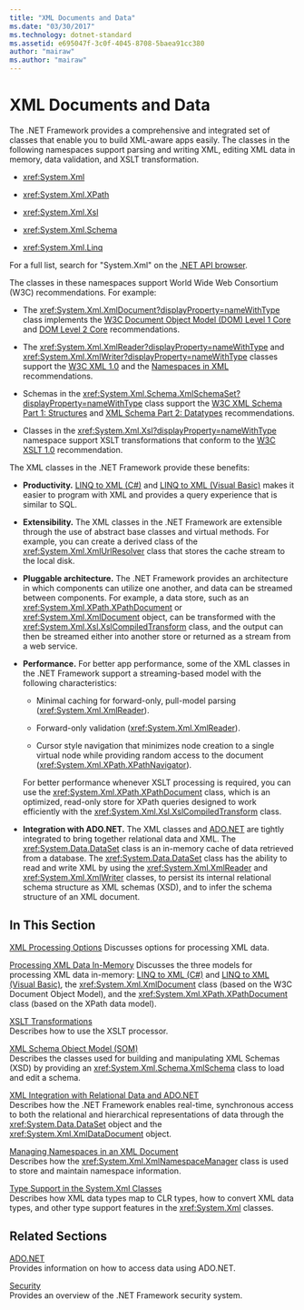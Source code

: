 ```yaml
---
title: "XML Documents and Data"
ms.date: "03/30/2017"
ms.technology: dotnet-standard
ms.assetid: e695047f-3c0f-4045-8708-5baea91cc380
author: "mairaw"
ms.author: "mairaw"
---
```

# XML Documents and Data

The .NET Framework provides a comprehensive and integrated set of classes that enable you to build XML-aware apps easily. The classes in the following namespaces support parsing and writing XML, editing XML data in memory, data validation, and XSLT transformation.

- <xref:System.Xml>

- <xref:System.Xml.XPath>

- <xref:System.Xml.Xsl>

- <xref:System.Xml.Schema>

- <xref:System.Xml.Linq>

For a full list, search for "System.Xml" on the [.NET API browser](https://docs.microsoft.com/dotnet/api/?term=system.xml).

The classes in these namespaces support World Wide Web Consortium (W3C) recommendations. For example:

- The <xref:System.Xml.XmlDocument?displayProperty=nameWithType> class implements the [W3C Document Object Model (DOM) Level 1 Core](https://www.w3.org/TR/REC-DOM-Level-1/) and [DOM Level 2 Core](https://www.w3.org/TR/DOM-Level-2-Core/) recommendations.

- The <xref:System.Xml.XmlReader?displayProperty=nameWithType> and <xref:System.Xml.XmlWriter?displayProperty=nameWithType> classes support the [W3C XML 1.0](https://www.w3.org/TR/2006/REC-xml-20060816/) and the [Namespaces in XML](https://www.w3.org/TR/REC-xml-names/) recommendations.

- Schemas in the <xref:System.Xml.Schema.XmlSchemaSet?displayProperty=nameWithType> class support the [W3C XML Schema Part 1: Structures](https://www.w3.org/TR/xmlschema-1/) and [XML Schema Part 2: Datatypes](https://www.w3.org/TR/xmlschema-2/) recommendations.

- Classes in the <xref:System.Xml.Xsl?displayProperty=nameWithType> namespace support XSLT transformations that conform to the [W3C XSLT 1.0](https://www.w3.org/TR/xslt) recommendation.

The XML classes in the .NET Framework provide these benefits:

- **Productivity.** [LINQ to XML (C#)](../../../csharp/programming-guide/concepts/linq/linq-to-xml-overview.md) and [LINQ to XML (Visual Basic)](../../../visual-basic/programming-guide/concepts/linq/linq-to-xml.md) makes it easier to program with XML and provides a query experience that is similar to SQL.

- **Extensibility.** The XML classes in the .NET Framework are extensible through the use of abstract base classes and virtual methods. For example, you can create a derived class of the <xref:System.Xml.XmlUrlResolver> class that stores the cache stream to the local disk.

- **Pluggable architecture.** The .NET Framework provides an architecture in which components can utilize one another, and data can be streamed between components. For example, a data store, such as an <xref:System.Xml.XPath.XPathDocument> or <xref:System.Xml.XmlDocument> object, can be transformed with the <xref:System.Xml.Xsl.XslCompiledTransform> class, and the output can then be streamed either into another store or returned as a stream from a web service.

- **Performance.** For better app performance, some of the XML classes in the .NET Framework support a streaming-based model with the following characteristics:

  - Minimal caching for forward-only, pull-model parsing (<xref:System.Xml.XmlReader>).

  - Forward-only validation (<xref:System.Xml.XmlReader>).

  - Cursor style navigation that minimizes node creation to a single virtual node while providing random access to the document (<xref:System.Xml.XPath.XPathNavigator>).

  For better performance whenever XSLT processing is required, you can use the <xref:System.Xml.XPath.XPathDocument> class, which is an optimized, read-only store for XPath queries designed to work efficiently with the <xref:System.Xml.Xsl.XslCompiledTransform> class.

- **Integration with ADO.NET.** The XML classes and [ADO.NET](../../../../docs/framework/data/adonet/index.md) are tightly integrated to bring together relational data and XML. The <xref:System.Data.DataSet> class is an in-memory cache of data retrieved from a database. The <xref:System.Data.DataSet> class has the ability to read and write XML by using the <xref:System.Xml.XmlReader> and <xref:System.Xml.XmlWriter> classes, to persist its internal relational schema structure as XML schemas (XSD), and to infer the schema structure of an XML document.

## In This Section

[XML Processing Options](../../../../docs/standard/data/xml/xml-processing-options.md)
Discusses options for processing XML data.

[Processing XML Data In-Memory](../../../../docs/standard/data/xml/processing-xml-data-in-memory.md)
Discusses the three models for processing XML data in-memory: [LINQ to XML (C#)](../../../csharp/programming-guide/concepts/linq/linq-to-xml.md) and [LINQ to XML (Visual Basic)](../../../visual-basic/programming-guide/concepts/linq/linq-to-xml.md), the <xref:System.Xml.XmlDocument> class (based on the W3C Document Object Model), and the <xref:System.Xml.XPath.XPathDocument> class (based on the XPath data model).

[XSLT Transformations](../../../../docs/standard/data/xml/xslt-transformations.md)\
Describes how to use the XSLT processor.

[XML Schema Object Model (SOM)](../../../../docs/standard/data/xml/xml-schema-object-model-som.md)\
Describes the classes used for building and manipulating XML Schemas (XSD) by providing an <xref:System.Xml.Schema.XmlSchema> class to load and edit a schema.

[XML Integration with Relational Data and ADO.NET](../../../../docs/standard/data/xml/xml-integration-with-relational-data-and-adonet.md)\
Describes how the .NET Framework enables real-time, synchronous access to both the relational and hierarchical representations of data through the <xref:System.Data.DataSet> object and the <xref:System.Xml.XmlDataDocument> object.

[Managing Namespaces in an XML Document](../../../../docs/standard/data/xml/managing-namespaces-in-an-xml-document.md)\
Describes how the <xref:System.Xml.XmlNamespaceManager> class is used to store and maintain namespace information.

[Type Support in the System.Xml Classes](../../../../docs/standard/data/xml/type-support-in-the-system-xml-classes.md)\
Describes how XML data types map to CLR types, how to convert XML data types, and other type support features in the <xref:System.Xml> classes.

## Related Sections

[ADO.NET](../../../../docs/framework/data/adonet/index.md)\
Provides information on how to access data using ADO.NET.

[Security](../../../../docs/standard/security/index.md)\
Provides an overview of the .NET Framework security system.
